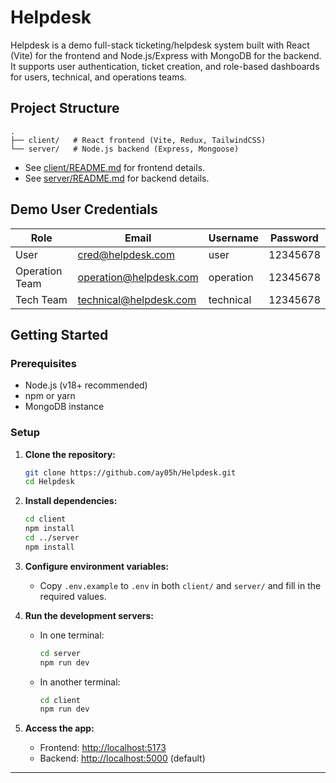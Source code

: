 # Helpdesk

Helpdesk is a demo full-stack ticketing/helpdesk system built with React (Vite) for the frontend and Node.js/Express with MongoDB for the backend. It supports user authentication, ticket creation, and role-based dashboards for users, technical, and operations teams.

## Project Structure

```
.
├── client/   # React frontend (Vite, Redux, TailwindCSS)
└── server/   # Node.js backend (Express, Mongoose)
```

- See [client/README.md](client/README.md) for frontend details.
- See [server/README.md](server/README.md) for backend details.

## Demo User Credentials

| Role           | Email                  | Username  | Password |
| -------------- | ---------------------- | --------- | -------- |
| User           | cred@helpdesk.com      | user      | 12345678 |
| Operation Team | operation@helpdesk.com | operation | 12345678 |
| Tech Team      | technical@helpdesk.com | technical | 12345678 |

## Getting Started

### Prerequisites

- Node.js (v18+ recommended)
- npm or yarn
- MongoDB instance

### Setup

1. **Clone the repository:**

   ```sh
   git clone https://github.com/ay05h/Helpdesk.git
   cd Helpdesk
   ```

2. **Install dependencies:**

   ```sh
   cd client
   npm install
   cd ../server
   npm install
   ```

3. **Configure environment variables:**

   - Copy `.env.example` to `.env` in both `client/` and `server/` and fill in the required values.

4. **Run the development servers:**

   - In one terminal:
     ```sh
     cd server
     npm run dev
     ```
   - In another terminal:
     ```sh
     cd client
     npm run dev
     ```

5. **Access the app:**
   - Frontend: [http://localhost:5173](http://localhost:5173)
   - Backend: [http://localhost:5000](http://localhost:5000) (default)

---
